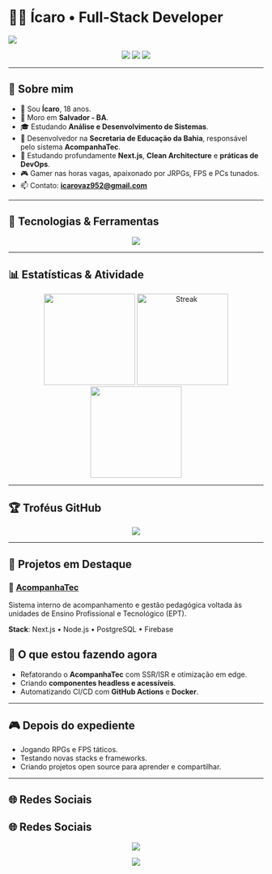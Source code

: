 # 👨‍💻 Ícaro • Full-Stack Developer

<img src="https://capsule-render.vercel.app/api?type=waving&color=800080&height=200&section=header&text=Ícaro%20%7C%20Fullstack%20Developer&fontSize=40&fontAlignY=35&animation=twinkling&desc=React%20%7C%20Next.js%20%7C%20Node.js&descAlignY=55&descAlign=50"/>

<p align="center">
  <img src="https://img.shields.io/badge/Fullstack%20Developer-800080?style=for-the-badge&logoColor=white" />
  <img src="https://img.shields.io/badge/Aprendendo%20Novas%20Tecnologias-9932CC?style=for-the-badge&logoColor=white" />
  <img src="https://img.shields.io/badge/Clean%20Code%20%26%20Arquitetura-BA55D3?style=for-the-badge&logoColor=white" />
</p>

---

## 🚀 Sobre mim

* 👨 Sou **Ícaro**, 18 anos.
* 📍 Moro em **Salvador - BA**.
* 🎓 Estudando **Análise e Desenvolvimento de Sistemas**.
* 🏢 Desenvolvedor na **Secretaria de Educação da Bahia**, responsável pelo sistema **AcompanhaTec**.
* 🌱 Estudando profundamente **Next.js**, **Clean Architecture** e **práticas de DevOps**.
* 🎮 Gamer nas horas vagas, apaixonado por JRPGs, FPS e PCs tunados.
* 📫 Contato: **icarovaz952@gmail.com**

---

## 🧰 Tecnologias & Ferramentas

<p align="center">
  <img src="https://skillicons.dev/icons?i=ts,js,react,next,tailwind,sass,bootstrap,html,css,nodejs,express,prisma,postgres,firebase,git,github,docker,vercel,netlify" />
</p>

---

## 📊 Estatísticas & Atividade

<p align="center"> 
  <img height="180em" src="https://github-readme-stats.vercel.app/api?username=IcaroVazz&show_icons=true&theme=tokyonight&count_private=true&include_all_commits=true" />
  <img height="180em" src="https://streak-stats.vercel.app?user=IcaroVazz&theme=tokyonight&hide_border=true" alt="Streak"/>
  <img height="180em" src="https://github-readme-stats.vercel.app/api/top-langs/?username=IcaroVazz&layout=compact&langs_count=8&theme=tokyonight"/>
</p>

---

## 🏆 Troféus GitHub

<p align="center">
  <img src="https://github-profile-trophy.vercel.app/?username=IcaroVazz&theme=tokyonight&row=1&column=7&margin-w=15&margin-h=15" />
</p>

---

## 📌 Projetos em Destaque

### 🔹 [AcompanhaTec](#)

Sistema interno de acompanhamento e gestão pedagógica voltada às unidades de Ensino Profissional e Tecnológico (EPT).

**Stack**: Next.js • Node.js • PostgreSQL • Firebase


## 🎯 O que estou fazendo agora

* Refatorando o **AcompanhaTec** com SSR/ISR e otimização em edge.
* Criando **componentes headless e acessíveis**.
* Automatizando CI/CD com **GitHub Actions** e **Docker**.

---

## 🎮 Depois do expediente

* Jogando RPGs e FPS táticos.
* Testando novas stacks e frameworks.
* Criando projetos open source para aprender e compartilhar.

---

## 🌐 Redes Sociais

## 🌐 Redes Sociais

<p align="center">
  <a href="https://www.linkedin.com/in/icarovazz/" target="_blank">
    <img src="https://img.shields.io/badge/LinkedIn-0A66C2?style=for-the-badge&logo=linkedin&logoColor=white" />
  </a>
</p>


<p align="center">
  <img src="https://capsule-render.vercel.app/api?type=waving&color=800080&height=120&section=footer"/>
</p>
